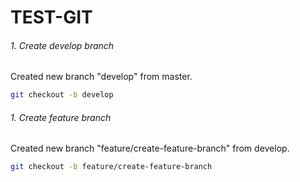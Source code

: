 # TEST-GIT

###### 1. Create develop branch

Created new branch "develop" from master.

```bash
git checkout -b develop
```

###### 1. Create feature branch

Created new branch "feature/create-feature-branch" from develop.

```bash
git checkout -b feature/create-feature-branch
```
